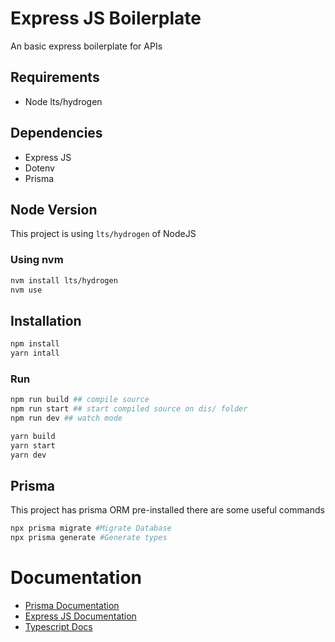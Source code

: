 # Express JS Boilerplate

An basic express boilerplate for APIs

## Requirements

- Node lts/hydrogen

## Dependencies

- Express JS
- Dotenv
- Prisma

## Node Version
This project is using `lts/hydrogen` of NodeJS
### Using nvm
```bash
nvm install lts/hydrogen
nvm use 
```

## Installation

```bash
npm install
yarn intall
```

### Run

```bash
npm run build ## compile source
npm run start ## start compiled source on dis/ folder
npm run dev ## watch mode

yarn build
yarn start
yarn dev
```

## Prisma
This project has prisma ORM pre-installed there are some useful commands 

``` bash
npx prisma migrate #Migrate Database
npx prisma generate #Generate types
```

# Documentation
 - [Prisma Documentation](https://www.prisma.io/docs/concepts)
 - [Express JS Documentation](https://expressjs.com)
 - [Typescript Docs](https://www.typescriptlang.org/docs)
